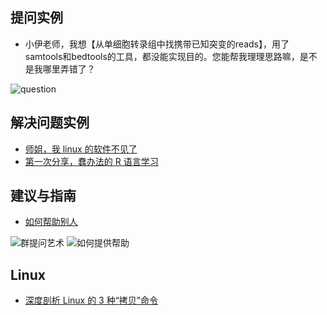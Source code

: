 ## 提问实例
* 小伊老师，我想【从单细胞转录组中找携带已知突变的reads】，用了samtools和bedtools的工具，都没能实现目的。您能帮我理理思路嘛，是不是我哪里弄错了？

![question](bam.png)

## 解决问题实例
* [师姐，我 linux 的软件不见了](https://mp.weixin.qq.com/s?__biz=MzI1MjU5MjMzNA==&mid=2247488085&idx=1&sn=29ba452325ff9714d303b3726513cf55&chksm=e9e03bf4de97b2e2d6662b2ee78979ad8954bc1b3711d2ea6323d8e82c724e904dcaed03429b&mpshare=1&scene=1&srcid=&sharer_sharetime=1586646429600&sharer_shareid=49bb68e4d4ad9f65af077f4e54025da0&key=2254661a1f05404b08c65fda78d4693a13eaef10285bb63117c976ef8b1375ba487dc76314001c8c81512daecaf9acaf1675f6df511348f66f625d2a392964e18d36cdd72a7cb211b122916835984062&ascene=1&uin=MjEyMzUzNDk2MQ%3D%3D&devicetype=Windows+XP&version=62060841&lang=zh_CN&exportkey=AY%2FX5S8LLgOARiDEJpFGsUg%3D&pass_ticket=cMlLM1k1vxe8Sy9AOAciqZboNbUkXBH61ttUO8SpflnI3x%2BVR5MBTxGgLH%2BoEZlS)
* [第一次分享，蠢办法的 R 语言学习](https://mp.weixin.qq.com/s?__biz=Mzg4NzMwODY1Mw==&mid=2247483657&idx=1&sn=252399ace2850623ec8666114e3fd573&chksm=cf8d290bf8faa01d4b34cccb7db68ed964940496af46ceb9241306f3b1e0cc6652700caa1812&mpshare=1&scene=1&srcid=&sharer_sharetime=1589945069410&sharer_shareid=49bb68e4d4ad9f65af077f4e54025da0&key=ee7920faaaff2a8ba8c5e53bea38d1dfbd92b8a6b8f4a2566735d2c41be74ec34a48f92fed247d39f75fb29f9167d4d97f5b5f03738090e92875a6463d6f73252262fdbed5dab6474546903869f147a5&ascene=1&uin=MjEyMzUzNDk2MQ%3D%3D&devicetype=Windows+XP&version=62060841&lang=zh_CN&exportkey=ATE84xcHZgUBBvMJsuYMPGE%3D&pass_ticket=WeQ%2F9lMsk9TGefvhi5xsI1DxDC0Tuk826MThQy%2BRPMirkkwS6E8ZoGX%2BTcUnIroA)



## 建议与指南

* [如何帮助别人](https://kaopubear.top/blog/2020-09-16-howtobehelpful/)

![群提问艺术](/work/GitHub/course_Linux/materials/materials.assets/群提问艺术.png)
![如何提供帮助](/work/GitHub/course_Linux/materials/materials.assets/如何提供帮助.png)

## Linux

* [深度剖析 Linux 的 3 种“拷贝”命令](https://mp.weixin.qq.com/s/WzKHogp_eqvnYucIRsLrvA)

